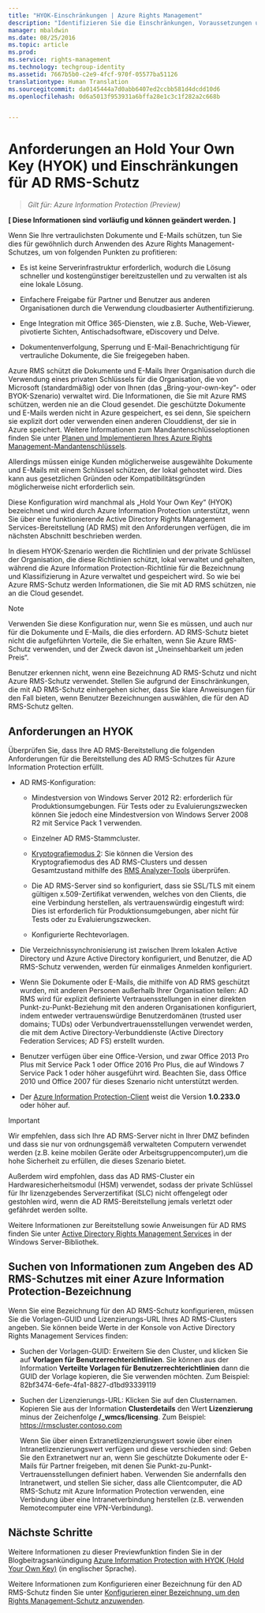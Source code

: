 ```yaml
---
title: "HYOK-Einschränkungen | Azure Rights Management"
description: "Identifizieren Sie die Einschränkungen, Voraussetzungen und Empfehlungen, wenn Sie AD RMS-Schutz mit Azure Information Protection auswählen. Diese Lösung wird manchmal als „Hold Your Own Key“ (HYOK) bezeichnet."
manager: mbaldwin
ms.date: 08/25/2016
ms.topic: article
ms.prod: 
ms.service: rights-management
ms.technology: techgroup-identity
ms.assetid: 7667b5b0-c2e9-4fcf-970f-05577ba51126
translationtype: Human Translation
ms.sourcegitcommit: da0145444a7d0abb6407ed2ccbb581d4dcdd10d6
ms.openlocfilehash: 0d6a5013f953931a6bffa28e1c3c1f282a2c668b


---
```


# Anforderungen an Hold Your Own Key (HYOK) und Einschränkungen für AD RMS-Schutz

>*Gilt für: Azure Information Protection (Preview)*

**[ Diese Informationen sind vorläufig und können geändert werden. ]**

Wenn Sie Ihre vertraulichsten Dokumente und E-Mails schützen, tun Sie dies für gewöhnlich durch Anwenden des Azure Rights Management-Schutzes, um von folgenden Punkten zu profitieren:

- Es ist keine Serverinfrastruktur erforderlich, wodurch die Lösung schneller und kostengünstiger bereitzustellen und zu verwalten ist als eine lokale Lösung.

- Einfachere Freigabe für Partner und Benutzer aus anderen Organisationen durch die Verwendung cloudbasierter Authentifizierung.

- Enge Integration mit Office 365-Diensten, wie z.B. Suche, Web-Viewer, pivotierte Sichten, Antischadsoftware, eDiscovery und Delve.

- Dokumentenverfolgung, Sperrung und E-Mail-Benachrichtigung für vertrauliche Dokumente, die Sie freigegeben haben.

Azure RMS schützt die Dokumente und E-Mails Ihrer Organisation durch die Verwendung eines privaten Schlüssels für die Organisation, die von Microsoft (standardmäßig) oder von Ihnen (das „Bring-your-own-key“- oder BYOK-Szenario) verwaltet wird. Die Informationen, die Sie mit Azure RMS schützen, werden nie an die Cloud gesendet. Die geschützte Dokumente und E-Mails werden nicht in Azure gespeichert, es sei denn, Sie speichern sie explizit dort oder verwenden einen anderen Clouddienst, der sie in Azure speichert. Weitere Informationen zum Mandantenschlüsseloptionen finden Sie unter [Planen und Implementieren Ihres Azure Rights Management-Mandantenschlüssels](../plan-design/plan-implement-tenant-key.md). 

Allerdings müssen einige Kunden möglicherweise ausgewählte Dokumente und E-Mails mit einem Schlüssel schützen, der lokal gehostet wird. Dies kann aus gesetzlichen Gründen oder Kompatibilitätsgründen möglicherweise nicht erforderlich sein. 

Diese Konfiguration wird manchmal als „Hold Your Own Key“ (HYOK) bezeichnet und wird durch Azure Information Protection unterstützt, wenn Sie über eine funktionierende Active Directory Rights Management Services-Bereitstellung (AD RMS) mit den Anforderungen verfügen, die im nächsten Abschnitt beschrieben werden. 

In diesem HYOK-Szenario werden die Richtlinien und der private Schlüssel der Organisation, die diese Richtlinien schützt, lokal verwaltet und gehalten, während die Azure Information Protection-Richtlinie für die Bezeichnung und Klassifizierung in Azure verwaltet und gespeichert wird. So wie bei Azure RMS-Schutz werden Informationen, die Sie mit AD RMS schützen, nie an die Cloud gesendet.

> [!NOTE]
> Verwenden Sie diese Konfiguration nur, wenn Sie es müssen, und auch nur für die Dokumente und E-Mails, die dies erfordern. AD RMS-Schutz bietet nicht die aufgeführten Vorteile, die Sie erhalten, wenn Sie Azure RMS-Schutz verwenden, und der Zweck davon ist „Uneinsehbarkeit um jeden Preis“.

Benutzer erkennen nicht, wenn eine Bezeichnung AD RMS-Schutz und nicht Azure RMS-Schutz verwendet. Stellen Sie aufgrund der Einschränkungen, die mit AD RMS-Schutz einhergehen sicher, dass Sie klare Anweisungen für den Fall bieten, wenn Benutzer Bezeichnungen auswählen, die für den AD RMS-Schutz gelten.

## Anforderungen an HYOK

Überprüfen Sie, dass Ihre AD RMS-Bereitstellung die folgenden Anforderungen für die Bereitstellung des AD RMS-Schutzes für Azure Information Protection erfüllt.

- AD RMS-Konfiguration:
    
    - Mindestversion von Windows Server 2012 R2: erforderlich für Produktionsumgebungen. Für Tests oder zu Evaluierungszwecken können Sie jedoch eine Mindestversion von Windows Server 2008 R2 mit Service Pack 1 verwenden.
    
    - Einzelner AD RMS-Stammcluster.
    
    - [Kryptografiemodus 2](https://technet.microsoft.com/library/hh867439.aspx): Sie können die Version des Kryptografiemodus des AD RMS-Clusters und dessen Gesamtzustand mithilfe des [RMS Analyzer-Tools](https://www.microsoft.com/en-us/download/details.aspx?id=46437) überprüfen.   
    
    - Die AD RMS-Server sind so konfiguriert, dass sie SSL/TLS mit einem gültigen x.509-Zertifikat verwenden, welches von den Clients, die eine Verbindung herstellen, als vertrauenswürdig eingestuft wird: Dies ist erforderlich für Produktionsumgebungen, aber nicht für Tests oder zu Evaluierungszwecken.
    
    - Konfigurierte Rechtevorlagen.

- Die Verzeichnissynchronisierung ist zwischen Ihrem lokalen Active Directory und Azure Active Directory konfiguriert, und Benutzer, die AD RMS-Schutz verwenden, werden für einmaliges Anmelden konfiguriert.

- Wenn Sie Dokumente oder E-Mails, die mithilfe von AD RMS geschützt wurden, mit anderen Personen außerhalb Ihrer Organisation teilen: AD RMS wird für explizit definierte Vertrauensstellungen in einer direkten Punkt-zu-Punkt-Beziehung mit den anderen Organisationen konfiguriert, indem entweder vertrauenswürdige Benutzerdomänen (trusted user domains; TUDs) oder Verbundvertrauensstellungen verwendet werden, die mit dem Active Directory-Verbunddienste (Active Directory Federation Services; AD FS) erstellt wurden.

- Benutzer verfügen über eine Office-Version, und zwar Office 2013 Pro Plus mit Service Pack 1 oder Office 2016 Pro Plus, die auf Windows 7 Service Pack 1 oder höher ausgeführt wird. Beachten Sie, dass Office 2010 und Office 2007 für dieses Szenario nicht unterstützt werden.

- Der [Azure Information Protection-Client](info-protect-client.md) weist die Version **1.0.233.0** oder höher auf.

> [!IMPORTANT]
> Wir empfehlen, dass sich Ihre AD RMS-Server nicht in Ihrer DMZ befinden und dass sie nur von ordnungsgemäß verwalteten Computern verwendet werden (z.B. keine mobilen Geräte oder Arbeitsgruppencomputer),um die hohe Sicherheit zu erfüllen, die dieses Szenario bietet. 
> 
> Außerdem wird empfohlen, dass das AD RMS-Cluster ein Hardwaresicherheitsmodul (HSM) verwendet, sodass der private Schlüssel für Ihr lizenzgebendes Serverzertifikat (SLC) nicht offengelegt oder gestohlen wird, wenn die AD RMS-Bereitstellung jemals verletzt oder gefährdet werden sollte. 

Weitere Informationen zur Bereitstellung sowie Anweisungen für AD RMS finden Sie unter [Active Directory Rights Management Services](https://technet.microsoft.com/library/hh831364.aspx) in der Windows Server-Bibliothek. 


## Suchen von Informationen zum Angeben des AD RMS-Schutzes mit einer Azure Information Protection-Bezeichnung

Wenn Sie eine Bezeichnung für den AD RMS-Schutz konfigurieren, müssen Sie die Vorlagen-GUID und Lizenzierungs-URL Ihres AD RMS-Clusters angeben. Sie können beide Werte in der Konsole von Active Directory Rights Management Services finden:

- Suchen der Vorlagen-GUID: Erweitern Sie den Cluster, und klicken Sie auf **Vorlagen für Benutzerrechterichtlinien**. Sie können aus der Information **Verteilte Vorlagen für Benutzerrechterichtlinien** dann die GUID der Vorlage kopieren, die Sie verwenden möchten. Zum Beispiel: 82bf3474-6efe-4fa1-8827-d1bd93339119

- Suchen der Lizenzierungs-URL: Klicken Sie auf den Clusternamen. Kopieren Sie aus der Information **Clusterdetails** den Wert **Lizenzierung** minus der Zeichenfolge **/_wmcs/licensing**. Zum Beispiel: https://rmscluster.contoso.com 
    
    Wenn Sie über einen Extranetlizenzierungswert sowie über einen Intranetlizenzierungswert verfügen und diese verschieden sind: Geben Sie den Extranetwert nur an, wenn Sie geschützte Dokumente oder E-Mails für Partner freigeben, mit denen Sie Punkt-zu-Punkt-Vertrauensstellungen definiert haben. Verwenden Sie andernfalls den Intranetwert, und stellen Sie sicher, dass alle Clientcomputer, die AD RMS-Schutz mit Azure Information Protection verwenden, eine Verbindung über eine Intranetverbindung herstellen (z.B. verwenden Remotecomputer eine VPN-Verbindung).

## Nächste Schritte

Weitere Informationen zu dieser Previewfunktion finden Sie in der Blogbeitragsankündigung [Azure Information Protection with HYOK (Hold Your Own Key)](https://blogs.technet.microsoft.com/enterprisemobility/2016/08/10/azure-information-protection-with-hyok-hold-your-own-key/) (in englischer Sprache).

Weitere Informationen zum Konfigurieren einer Bezeichnung für den AD RMS-Schutz finden Sie unter [Konfigurieren einer Bezeichnung, um den Rights Management-Schutz anzuwenden](configure-policy-protection.md). 



<!--HONumber=Aug16_HO4-->


